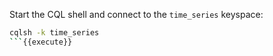 Start the CQL shell and connect to the `time_series` keyspace:
```bash
cqlsh -k time_series
```{{execute}}
